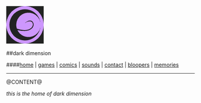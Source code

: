 <head>
<title>dark dimension</title>
<link rel="stylesheet" href="style.css"/>
<link rel="shortcut icon" href="favicon.ico"> 
</head>

<img src="logo.png" style="width: 100px;"/>

##dark dimension

####[home](index.html) | [games](games.html) | [comics](comics.html) | [sounds](sounds.html) | [contact](contact.html) | [bloopers](bloopers.html) | [memories](projects.html)

---

@CONTENT@

*this is the home of dark dimension*
